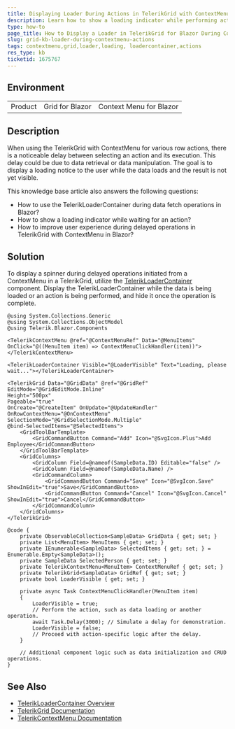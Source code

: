 ```yaml
---
title: Displaying Loader During Actions in TelerikGrid with ContextMenu
description: Learn how to show a loading indicator while performing actions from a ContextMenu in a TelerikGrid for Blazor.
type: how-to
page_title: How to Display a Loader in TelerikGrid for Blazor During ContextMenu Actions
slug: grid-kb-loader-during-contextmenu-actions
tags: contextmenu,grid,loader,loading, loadercontainer,actions
res_type: kb
ticketid: 1675767
---
```


## Environment

<table>
    <tbody>
        <tr>
            <td>Product</td>
            <td>Grid for Blazor</td>
            <td>Context Menu for Blazor</td>
        </tr>
    </tbody>
</table>

## Description

When using the TelerikGrid with ContextMenu for various row actions, there is a noticeable delay between selecting an action and its execution. This delay could be due to data retrieval or data manipulation. The goal is to display a loading notice to the user while the data loads and the result is not yet visible.

This knowledge base article also answers the following questions:
- How to use the TelerikLoaderContainer during data fetch operations in Blazor?
- How to show a loading indicator while waiting for an action?
- How to improve user experience during delayed operations in TelerikGrid with ContextMenu in Blazor?

## Solution

To display a spinner during delayed operations initiated from a ContextMenu in a TelerikGrid, utilize the [TelerikLoaderContainer](https://www.telerik.com/blazor-ui/documentation/components/loadercontainer/overview) component. Display the TelerikLoaderContainer while the data is being loaded or an action is being performed, and hide it once the operation is complete.

````RAZOR
@using System.Collections.Generic
@using System.Collections.ObjectModel
@using Telerik.Blazor.Components

<TelerikContextMenu @ref="@ContextMenuRef" Data="@MenuItems"
OnClick="@((MenuItem item) => ContextMenuClickHandler(item))">
</TelerikContextMenu>

<TelerikLoaderContainer Visible="@LoaderVisible" Text="Loading, please wait..."></TelerikLoaderContainer>

<TelerikGrid Data="@GridData" @ref="@GridRef"
EditMode="@GridEditMode.Inline"
Height="500px"
Pageable="true"
OnCreate="@CreateItem" OnUpdate="@UpdateHandler"
OnRowContextMenu="@OnContextMenu"
SelectionMode="@GridSelectionMode.Multiple"
@bind-SelectedItems="@SelectedItems">
    <GridToolBarTemplate>
        <GridCommandButton Command="Add" Icon="@SvgIcon.Plus">Add Employee</GridCommandButton>
    </GridToolBarTemplate>
    <GridColumns>
        <GridColumn Field=@nameof(SampleData.ID) Editable="false" />
        <GridColumn Field=@nameof(SampleData.Name) />
        <GridCommandColumn>
            <GridCommandButton Command="Save" Icon="@SvgIcon.Save" ShowInEdit="true">Save</GridCommandButton>
            <GridCommandButton Command="Cancel" Icon="@SvgIcon.Cancel" ShowInEdit="true">Cancel</GridCommandButton>
        </GridCommandColumn>
    </GridColumns>
</TelerikGrid>

@code {
    private ObservableCollection<SampleData> GridData { get; set; }
    private List<MenuItem> MenuItems { get; set; }
    private IEnumerable<SampleData> SelectedItems { get; set; } = Enumerable.Empty<SampleData>();
    private SampleData SelectedPerson { get; set; }
    private TelerikContextMenu<MenuItem> ContextMenuRef { get; set; }
    private TelerikGrid<SampleData> GridRef { get; set; }
    private bool LoaderVisible { get; set; }

    private async Task ContextMenuClickHandler(MenuItem item)
    {
        LoaderVisible = true;
        // Perform the action, such as data loading or another operation.
        await Task.Delay(3000); // Simulate a delay for demonstration.
        LoaderVisible = false;
        // Proceed with action-specific logic after the delay.
    }

    // Additional component logic such as data initialization and CRUD operations.
}
````

## See Also

- [TelerikLoaderContainer Overview](https://www.telerik.com/blazor-ui/documentation/components/loadercontainer/overview)
- [TelerikGrid Documentation](https://docs.telerik.com/blazor-ui/components/grid/overview)
- [TelerikContextMenu Documentation](https://docs.telerik.com/blazor-ui/components/contextmenu/overview)
